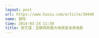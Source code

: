 ```yaml
---
layout: post
url: https://www.huxiu.com/article/30440
name: 邹玲
time: 2014-03-24 11:59
title: 张艺谋：互联网将极大地改变未来电影
---
```

